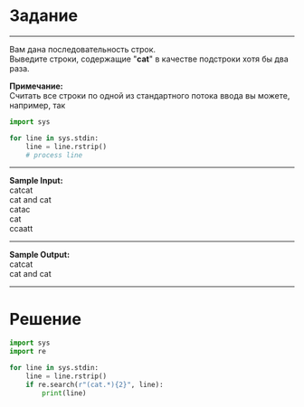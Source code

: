 # Задание

---

Вам дана последовательность строк.</br>
Выведите строки, содержащие "**cat**" в качестве подстроки хотя бы два раза.

**Примечание:**</br>
Считать все строки по одной из стандартного потока ввода вы можете, например, так
```py
import sys

for line in sys.stdin:
    line = line.rstrip()
    # process line
```

---

**Sample Input:**</br>
catcat</br>
cat and cat</br>
catac</br>
cat</br>
ccaatt</br>

---

**Sample Output:**</br>
catcat</br>
cat and cat</br>

---

# Решение

```py
import sys
import re

for line in sys.stdin:
    line = line.rstrip()
    if re.search(r"(cat.*){2}", line):
        print(line)
```